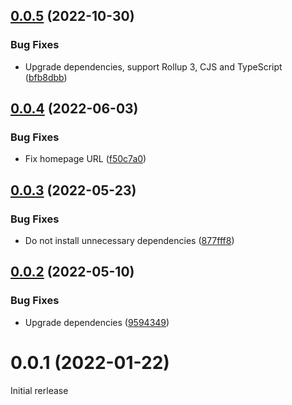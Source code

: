 ## [0.0.5](https://github.com/prantlf/rollup-plugin-shebang-bin/compare/v0.0.4...v0.0.5) (2022-10-30)


### Bug Fixes

* Upgrade dependencies, support Rollup 3, CJS and TypeScript ([bfb8dbb](https://github.com/prantlf/rollup-plugin-shebang-bin/commit/bfb8dbb71b9bbb1146e50f5e980666fe936f7551))

## [0.0.4](https://github.com/prantlf/rollup-plugin-shebang-bin/compare/v0.0.3...v0.0.4) (2022-06-03)


### Bug Fixes

* Fix homepage URL ([f50c7a0](https://github.com/prantlf/rollup-plugin-shebang-bin/commit/f50c7a083dbe7e6348861a7f0f430e64778d9d3f))

## [0.0.3](https://github.com/prantlf/rollup-plugin-shebang-bin/compare/v0.0.2...v0.0.3) (2022-05-23)


### Bug Fixes

* Do not install unnecessary dependencies ([877fff8](https://github.com/prantlf/rollup-plugin-shebang-bin/commit/877fff869bbe3d622bad4df300eb69b1798c67e9))

## [0.0.2](https://github.com/prantlf/rollup-plugin-shebang-bin/compare/v0.0.1...v0.0.2) (2022-05-10)


### Bug Fixes

* Upgrade dependencies ([9594349](https://github.com/prantlf/rollup-plugin-shebang-bin/commit/95943495c07dab2972897f4f86e168071c950525))

# 0.0.1 (2022-01-22)

Initial rerlease
